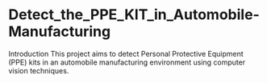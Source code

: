 # Detect_the_PPE_KIT_in_Automobile-Manufacturing
Introduction
This project aims to detect Personal Protective Equipment (PPE) kits in an automobile manufacturing environment using computer vision techniques.

